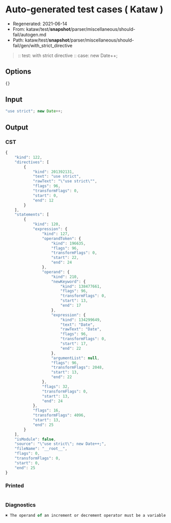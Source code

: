 # Auto-generated test cases ( Kataw )
- Regenerated: 2021-06-14
- From: kataw/test/__snapshot__/parser/miscellaneous/should-fail/autogen.md
- Path: kataw/test/__snapshot__/parser/miscellaneous/should-fail/gen/with_strict_directive
> :: test: with strict directive
> :: case: new Date++;
## Options

`````js
{}
`````
## Input

`````js
"use strict"; new Date++;
`````
## Output

### CST

```javascript
{
    "kind": 122,
    "directives": [
        {
            "kind": 201392131,
            "text": "use strict",
            "rawText": "\"use strict\"",
            "flags": 96,
            "transformFlags": 0,
            "start": 0,
            "end": 12
        }
    ],
    "statements": [
        {
            "kind": 120,
            "expression": {
                "kind": 127,
                "operandToken": {
                    "kind": 196635,
                    "flags": 96,
                    "transformFlags": 0,
                    "start": 22,
                    "end": 24
                },
                "operand": {
                    "kind": 210,
                    "newKeyword": {
                        "kind": 138477661,
                        "flags": 96,
                        "transformFlags": 0,
                        "start": 13,
                        "end": 17
                    },
                    "expression": {
                        "kind": 134299649,
                        "text": "Date",
                        "rawText": "Date",
                        "flags": 96,
                        "transformFlags": 0,
                        "start": 17,
                        "end": 22
                    },
                    "argumentList": null,
                    "flags": 96,
                    "transformFlags": 2048,
                    "start": 13,
                    "end": 22
                },
                "flags": 32,
                "transformFlags": 0,
                "start": 13,
                "end": 24
            },
            "flags": 16,
            "transformFlags": 4096,
            "start": 13,
            "end": 25
        }
    ],
    "isModule": false,
    "source": "\"use strict\"; new Date++;",
    "fileName": "__root__",
    "flags": 0,
    "transformFlags": 0,
    "start": 0,
    "end": 25
}
```

### Printed

```javascript

```

### Diagnostics

```javascript
✖ The operand of an increment or decrement operator must be a variable or a property access - start: 22, end: 24

```

